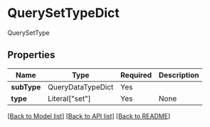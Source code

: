 # QuerySetTypeDict

QuerySetType

## Properties
| Name | Type | Required | Description |
| ------------ | ------------- | ------------- | ------------- |
**subType** | QueryDataTypeDict | Yes |  |
**type** | Literal["set"] | Yes | None |


[[Back to Model list]](../../../README.md#models-v2-link) [[Back to API list]](../../../README.md#apis-v2-link) [[Back to README]](../../../README.md)
